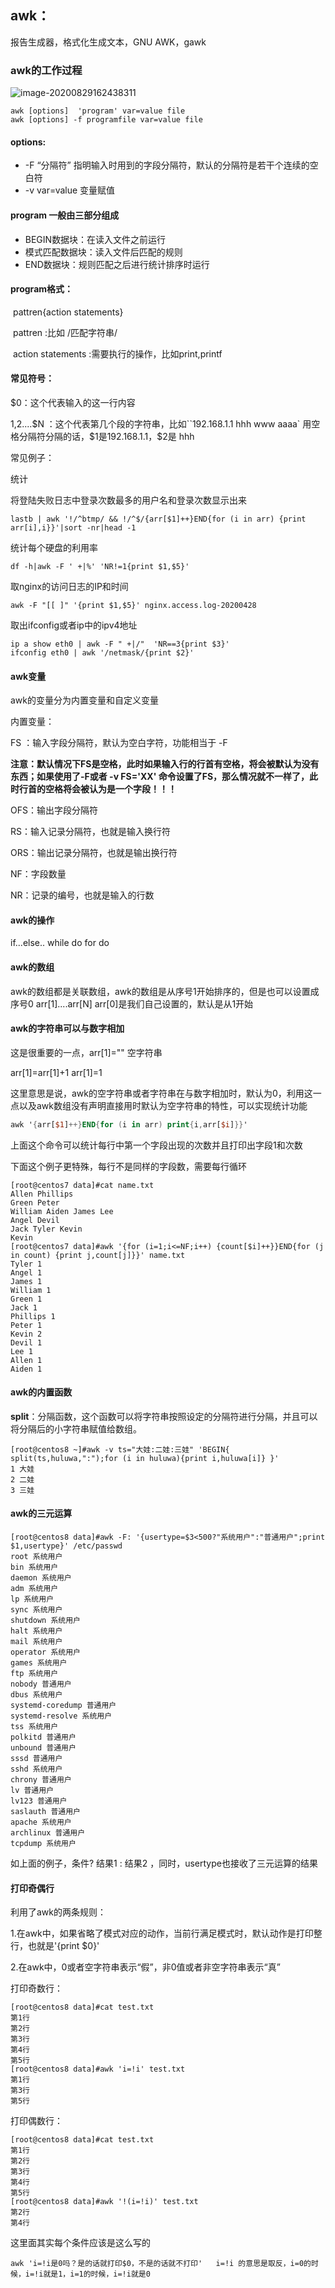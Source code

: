 ## awk：

报告生成器，格式化生成文本，GNU AWK，gawk

### awk的工作过程

![image-20200829162438311](C:\Users\a\AppData\Roaming\Typora\typora-user-images\image-20200829162438311.png)

```
awk [options]  'program' var=value file
awk [options] -f programfile var=value file
```

#### options:

* -F “分隔符” 指明输入时用到的字段分隔符，默认的分隔符是若干个连续的空白符
* -v var=value 变量赋值



#### program 一般由三部分组成

* BEGIN数据块：在读入文件之前运行
* 模式匹配数据块：读入文件后匹配的规则
* END数据块：规则匹配之后进行统计排序时运行

#### program格式：

​	pattren{action statements}

​	pattren :比如 /匹配字符串/  

​	action statements :需要执行的操作，比如print,printf

#### 常见符号：

$0：这个代表输入的这一行内容

$1,$2....$N ：这个代表第几个段的字符串，比如``192.168.1.1 hhh www aaaa` 用空格分隔符分隔的话，$1是192.168.1.1，$2是 hhh 

常见例子：

统计

将登陆失败日志中登录次数最多的用户名和登录次数显示出来

```
lastb | awk '!/^btmp/ && !/^$/{arr[$1]++}END{for (i in arr) {print arr[i],i}}'|sort -nr|head -1
```

统计每个硬盘的利用率

```
df -h|awk -F ' +|%' 'NR!=1{print $1,$5}'
```

取nginx的访问日志的IP和时间

```
awk -F "[[ ]" '{print $1,$5}' nginx.access.log-20200428
```

取出ifconfig或者ip中的ipv4地址

```
ip a show eth0 | awk -F " +|/"  'NR==3{print $3}'
ifconfig eth0 | awk '/netmask/{print $2}'
```

#### awk变量

awk的变量分为内置变量和自定义变量

内置变量：

FS ：输入字段分隔符，默认为空白字符，功能相当于 -F

​	**注意：默认情况下FS是空格，此时如果输入行的行首有空格，将会被默认为没有东西；如果使用了-F或者 -v FS='XX' 命令设置了FS，那么情况就不一样了，此时行首的空格将会被认为是一个字段！！！**

OFS：输出字段分隔符

RS：输入记录分隔符，也就是输入换行符

ORS：输出记录分隔符，也就是输出换行符

NF：字段数量

NR：记录的编号，也就是输入的行数

#### awk的操作

if...else..   while do   for do  

#### awk的数组

awk的数组都是关联数组，awk的数组是从序号1开始排序的，但是也可以设置成序号0 arr[1]....arr[N]   arr[0]是我们自己设置的，默认是从1开始

#### awk的字符串可以与数字相加

这是很重要的一点，arr[1]="" 空字符串

arr[1]=arr[1]+1  arr[1]=1

这里意思是说，awk的空字符串或者字符串在与数字相加时，默认为0，利用这一点以及awk数组没有声明直接用时默认为空字符串的特性，可以实现统计功能

```awk
awk '{arr[$1]++}END{for (i in arr) print{i,arr[$i]}}'
```

上面这个命令可以统计每行中第一个字段出现的次数并且打印出字段1和次数

下面这个例子更特殊，每行不是同样的字段数，需要每行循环

```
[root@centos7 data]#cat name.txt 
Allen Phillips
Green Peter
William Aiden James Lee
Angel Devil
Jack Tyler Kevin
Kevin
[root@centos7 data]#awk '{for (i=1;i<=NF;i++) {count[$i]++}}END{for (j in count) {print j,count[j]}}' name.txt 
Tyler 1
Angel 1
James 1
William 1
Green 1
Jack 1
Phillips 1
Peter 1
Kevin 2
Devil 1
Lee 1
Allen 1
Aiden 1

```

#### awk的内置函数

**split**：分隔函数，这个函数可以将字符串按照设定的分隔符进行分隔，并且可以将分隔后的小字符串赋值给数组。

```
[root@centos8 ~]#awk -v ts="大娃:二娃:三娃" 'BEGIN{ split(ts,huluwa,":");for (i in huluwa){print i,huluwa[i]} }'
1 大娃
2 二娃
3 三娃

```

#### awk的三元运算

```
[root@centos8 data]#awk -F: '{usertype=$3<500?"系统用户":"普通用户";print $1,usertype}' /etc/passwd
root 系统用户
bin 系统用户
daemon 系统用户
adm 系统用户
lp 系统用户
sync 系统用户
shutdown 系统用户
halt 系统用户
mail 系统用户
operator 系统用户
games 系统用户
ftp 系统用户
nobody 普通用户
dbus 系统用户
systemd-coredump 普通用户
systemd-resolve 系统用户
tss 系统用户
polkitd 普通用户
unbound 普通用户
sssd 普通用户
sshd 系统用户
chrony 普通用户
lv 普通用户
lv123 普通用户
saslauth 普通用户
apache 系统用户
archlinux 普通用户
tcpdump 系统用户
```

如上面的例子，条件? 结果1 : 结果2 ，同时，usertype也接收了三元运算的结果

#### 打印奇偶行

利用了awk的两条规则：

1.在awk中，如果省略了模式对应的动作，当前行满足模式时，默认动作是打印整行，也就是'{print $0}'

2.在awk中，0或者空字符串表示“假”，非0值或者非空字符串表示“真”

打印奇数行：

```
[root@centos8 data]#cat test.txt 
第1行
第2行
第3行
第4行
第5行
[root@centos8 data]#awk 'i=!i' test.txt 
第1行
第3行
第5行

```

打印偶数行：

```
[root@centos8 data]#cat test.txt 
第1行
第2行
第3行
第4行
第5行
[root@centos8 data]#awk '!(i=!i)' test.txt 
第2行
第4行

```

这里面其实每个条件应该是这么写的

```
awk 'i=!i是0吗？是的话就打印$0，不是的话就不打印'   i=!i 的意思是取反，i=0的时候，i=!i就是1，i=1的时候，i=!i就是0
```

